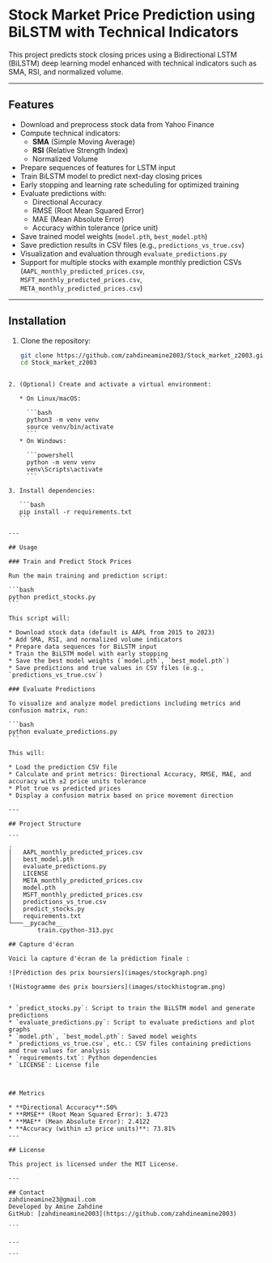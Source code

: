 
# Stock Market Price Prediction using BiLSTM with Technical Indicators

This project predicts stock closing prices using a Bidirectional LSTM (BiLSTM) deep learning model enhanced with technical indicators such as SMA, RSI, and normalized volume.

---

## Features

- Download and preprocess stock data from Yahoo Finance
- Compute technical indicators:  
  - **SMA** (Simple Moving Average)  
  - **RSI** (Relative Strength Index)  
  - Normalized Volume  
- Prepare sequences of features for LSTM input
- Train BiLSTM model to predict next-day closing prices
- Early stopping and learning rate scheduling for optimized training
- Evaluate predictions with:  
  - Directional Accuracy  
  - RMSE (Root Mean Squared Error)  
  - MAE (Mean Absolute Error)  
  - Accuracy within tolerance (price unit)
- Save trained model weights (`model.pth`, `best_model.pth`)
- Save prediction results in CSV files (e.g., `predictions_vs_true.csv`)
- Visualization and evaluation through `evaluate_predictions.py`  
- Support for multiple stocks with example monthly prediction CSVs (`AAPL_monthly_predicted_prices.csv`, `MSFT_monthly_predicted_prices.csv`, `META_monthly_predicted_prices.csv`)

---

## Installation

1. Clone the repository:

   ```bash
   git clone https://github.com/zahdineamine2003/Stock_market_z2003.git
   cd Stock_market_z2003
````

2. (Optional) Create and activate a virtual environment:

   * On Linux/macOS:

     ```bash
     python3 -m venv venv
     source venv/bin/activate
     ```
   * On Windows:

     ```powershell
     python -m venv venv
     venv\Scripts\activate
     ```

3. Install dependencies:

   ```bash
   pip install -r requirements.txt
   ```

---

## Usage

### Train and Predict Stock Prices

Run the main training and prediction script:

```bash
python predict_stocks.py
```

This script will:

* Download stock data (default is AAPL from 2015 to 2023)
* Add SMA, RSI, and normalized volume indicators
* Prepare data sequences for BiLSTM input
* Train the BiLSTM model with early stopping
* Save the best model weights (`model.pth`, `best_model.pth`)
* Save predictions and true values in CSV files (e.g., `predictions_vs_true.csv`)

### Evaluate Predictions

To visualize and analyze model predictions including metrics and confusion matrix, run:

```bash
python evaluate_predictions.py
```

This will:

* Load the prediction CSV file
* Calculate and print metrics: Directional Accuracy, RMSE, MAE, and accuracy with ±2 price units tolerance
* Plot true vs predicted prices
* Display a confusion matrix based on price movement direction

---

## Project Structure

```
.
│   AAPL_monthly_predicted_prices.csv
│   best_model.pth
│   evaluate_predictions.py
│   LICENSE
│   META_monthly_predicted_prices.csv
│   model.pth
│   MSFT_monthly_predicted_prices.csv
│   predictions_vs_true.csv
│   predict_stocks.py
│   requirements.txt
└───__pycache__
        train.cpython-313.pyc

## Capture d'écran

Voici la capture d'écran de la prédiction finale :

![Prédiction des prix boursiers](images/stockgraph.png)

![Histogramme des prix boursiers](images/stockhistogram.png)


* `predict_stocks.py`: Script to train the BiLSTM model and generate predictions
* `evaluate_predictions.py`: Script to evaluate predictions and plot graphs
* `model.pth`, `best_model.pth`: Saved model weights
* `predictions_vs_true.csv`, etc.: CSV files containing predictions and true values for analysis
* `requirements.txt`: Python dependencies
* `LICENSE`: License file



## Metrics

* **Directional Accuracy**:50%
* **RMSE** (Root Mean Squared Error): 3.4723
* **MAE** (Mean Absolute Error): 2.4122
* **Accuracy (within ±3 price units)**: 73.81%
---

## License

This project is licensed under the MIT License.

---

## Contact
zahdineamine23@gmail.com
Developed by Amine Zahdine
GitHub: [zahdineamine2003](https://github.com/zahdineamine2003)

```

---

```
